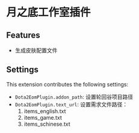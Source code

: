 # 月之底工作室插件

## Features

- 生成皮肤配置文件


## Settings

This extension contributes the following settings:

* `Dota2EomPlugin.addon_path`: 设置轮回谷项目路径
* `Dota2EomPlugin.text_url`: 设置需求文件路径：  
	1. items_english.txt
	2. items_game.txt
	3. items_schinese.txt
